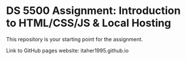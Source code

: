 # DS 5500 Assignment: Introduction to HTML/CSS/JS & Local Hosting

This repository is your starting point for the assignment.

Link to GitHub pages website: itaher1995.github.io

